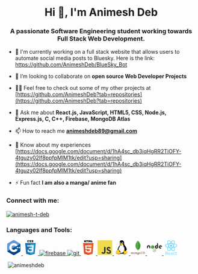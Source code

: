 <h1 align="center">Hi 👋, I'm Animesh Deb</h1>
<h3 align="center">A passionate Software Engineering student working towards Full Stack Web Development.</h3>

- 🔭 I'm currently working on a full stack website that allows users to automate social media posts to Bluesky. Here is the link: https://github.com/AnimeshDeb/BlueSky_Bot 

- 👯 I’m looking to collaborate on **open source Web Developer Projects**

- 👨‍💻 Feel free to check out some of my other projects at [https://github.com/AnimeshDeb?tab=repositories](https://github.com/AnimeshDeb?tab=repositories)

- 💬 Ask me about **React.js, JavaScript, HTML5, CSS, Node.js, Express.js, C, C++, Firebase, MongoDB Atlas**

- 📫 How to reach me **animeshdeb89@gmail.com**

- 📄 Know about my experiences [https://docs.google.com/document/d/1hA4sc_db3iqHgRR2TiOFY-4tguzy02lf8ppfpMlM1tk/edit?usp=sharing](https://docs.google.com/document/d/1hA4sc_db3iqHgRR2TiOFY-4tguzy02lf8ppfpMlM1tk/edit?usp=sharing)

- ⚡ Fun fact **I am also a manga/ anime fan**

<h3 align="left">Connect with me:</h3>
<p align="left">
<a href="https://linkedin.com/in/animesh-t-deb" target="blank"><img align="center" src="https://raw.githubusercontent.com/rahuldkjain/github-profile-readme-generator/master/src/images/icons/Social/linked-in-alt.svg" alt="animesh-t-deb" height="30" width="40" /></a>
</p>

<h3 align="left">Languages and Tools:</h3>
<p align="left"> <a href="https://www.w3schools.com/cpp/" target="_blank" rel="noreferrer"> <img src="https://raw.githubusercontent.com/devicons/devicon/master/icons/cplusplus/cplusplus-original.svg" alt="cplusplus" width="40" height="40"/> </a> <a href="https://www.w3schools.com/css/" target="_blank" rel="noreferrer"> <img src="https://raw.githubusercontent.com/devicons/devicon/master/icons/css3/css3-original-wordmark.svg" alt="css3" width="40" height="40"/> </a> <a href="https://firebase.google.com/" target="_blank" rel="noreferrer"> <img src="https://www.vectorlogo.zone/logos/firebase/firebase-icon.svg" alt="firebase" width="40" height="40"/> </a> <a href="https://git-scm.com/" target="_blank" rel="noreferrer"> <img src="https://www.vectorlogo.zone/logos/git-scm/git-scm-icon.svg" alt="git" width="40" height="40"/> </a> <a href="https://www.w3.org/html/" target="_blank" rel="noreferrer"> <img src="https://raw.githubusercontent.com/devicons/devicon/master/icons/html5/html5-original-wordmark.svg" alt="html5" width="40" height="40"/> </a> <a href="https://developer.mozilla.org/en-US/docs/Web/JavaScript" target="_blank" rel="noreferrer"> <img src="https://raw.githubusercontent.com/devicons/devicon/master/icons/javascript/javascript-original.svg" alt="javascript" width="40" height="40"/> </a> <a href="https://www.linux.org/" target="_blank" rel="noreferrer"> <img src="https://raw.githubusercontent.com/devicons/devicon/master/icons/linux/linux-original.svg" alt="linux" width="40" height="40"/> </a> <a href="https://www.mongodb.com/" target="_blank" rel="noreferrer"> <img src="https://raw.githubusercontent.com/devicons/devicon/master/icons/mongodb/mongodb-original-wordmark.svg" alt="mongodb" width="40" height="40"/> </a> <a href="https://nodejs.org" target="_blank" rel="noreferrer"> <img src="https://raw.githubusercontent.com/devicons/devicon/master/icons/nodejs/nodejs-original-wordmark.svg" alt="nodejs" width="40" height="40"/> </a> <a href="https://reactjs.org/" target="_blank" rel="noreferrer"> <img src="https://raw.githubusercontent.com/devicons/devicon/master/icons/react/react-original-wordmark.svg" alt="react" width="40" height="40"/> </a> </p>

<p>&nbsp;<img align="center" src="https://github-readme-stats.vercel.app/api?username=animeshdeb&show_icons=true&locale=en" alt="animeshdeb" /></p>

